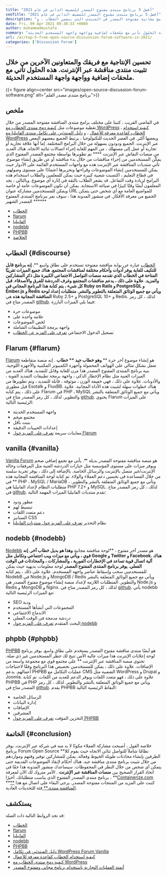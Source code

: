 ```yaml
---
title: "أفضل 5 برنامج منتدى مفتوح المصدر للمضيف الذاتي في عام 2021" 
seoTitle: "أفضل 5 برنامج منتدى مفتوح المصدر للمضيف الذاتي في عام 2021" 
description: "انتقل من خلال منشور المدونة هذا للتعرف على أفضل 5 برامج مجانية مفتوحة المصدر في المنتدى الذي يتضمن الخطاب ، و flarum ، والفانيليا ، و nodebb ، و phpbb." 
date: Fri, 09 Apr 2021 09:38:33 +0000
author: muhammadmustafa
summary: "تحسين الإنتاجية مع فريقك والمتعاونين الآخرين من خلال تثبيت منتدى للمناقشة عبر الإنترنت. هذه الحلول تأتي مع ملحقات إضافية وواجهة واجهة المستخدم الحديثة." 
url: /ar/top-5-free-open-source-discussion-forum-software-in-2021/
categories: ['Discussion Forum']
---
```


## تحسين الإنتاجية مع فريقك والمتعاونين الآخرين من خلال تثبيت منتدى مناقشة عبر الإنترنت. هذه الحلول تأتي مع ملحقات إضافية وواجهة واجهة المستخدم الحديثة.

{{< figure align=center src="images/open-source-discussion-forum-software.png" alt="برنامج منتدى مصدر القلم">}}


## **ملخص**
في الماضي القريب ، كتبنا على مختلف برامج منتدى المناقشة مفتوحة المصدر من خلال تغطية موضوعات مثل [كيفية دمج منتدى الخطاب مع WordPress][1] ، [كيفية استخدام الخطاب كقاعدة معرفة للأعمال][2] ، و [ دليل المبتدئين على تكامل منتدى الفانيليا مع WordPress][3] وبعضها أكثر. في العصر الحديث للتكنولوجيا ، يرتبط الجميع ببعضهم البعض عبر الإنترنت. الجميع ودودون بسهولة من خلال البرامج المختلفة. إما أنها علاقة تجارية أو تجارية أو عمل إلى مستهلك ، من المهم للغاية إجراء اتصالات ثنائية الاتجاه. هناك العديد من منصات النقاش عبر الإنترنت  ****  تم تطويرها بواسطة مجتمع المصدر المفتوح الذي يمكّن المستخدمين من إجراء مناقشات من خلال بدء مناقشة أو عن طريق إنشاء موضوع.
تأتي منتديات المناقشة عبر الإنترنت هذه مع واجهات المستخدم القائمة على الأدوار حيث يمكن للمستخدمين إنشاء الموضوعات وقراءتها وتحريرها اعتمادًا على مستوى وصولهم. في قطاع التعليم ، اكتسبت شعبية كبيرة حيث يمكن للمعلمين والطلاب استخدام هذه البرامج لزيادة وقت التفاعل. قد يشعر الطلاب بالثقة في إثارة أي موضوع. وبالتالي ، يجد المعلمون أيضًا وقتًا كبيرًا في صياغة الاستجابة. يمكن أن تكون الموضوعات عامة أو خاصة ويمكن للمستخدمين مشاركة عنوان URL للمواضيع العامة مع أي شخص حتى يتمكن الجميع من معرفة الأفكار. في منشور المدونة هذا ، سوف نمر ببرنامج المنتدى المفتوح المصدر الشهير ****** 
  * [الخطاب][4]
  * [flarum][5]
  * [الفانيليا][6]
  * [nodebb][7]
  * [PHPBB][8]
  * [الخلاصة][9]

## الخطاب   {#discourse}
[الخطاب][10] عبارة عن بوابة مناقشة مفتوحة تستخدم على نطاق واسع ****. إنه برنامج قابل للتكيف للغاية يوفر أدوات وأحكام مختلفة لمناقشات المجتمع. هناك جميع الميزات تقريبًا المتاحة في الخطاب الذي تقدمه منصات التواصل الاجتماعي الكبيرة مثل ذكر المشاركين والمزيد. علاوة على ذلك ، يدعم مناقشات المجتمع وغرف الدردشة للفرق والأصدقاء. قبل كل شيء ، يتم كتابة هذا البرنامج المجاني في Ruby on Rails و PostgreSQL و Ember.js و Redis ويأتي مع جميع الوثائق المتعلقة بالتطوير والنشر. متطلبات إعداد لوحة المناقشة المجانية هذه**  هي Ruby 2.5+ و PostgreSQL 10+ و Redis. لذلك ، كل رمز المصدر متاح في [github][11].
فيما يلي الميزات البارزة:
  * موضوعات حرة
  * علامة واحدة على
  * لخص الموضوعات
  * واجهة برمجة التطبيقات الشاملة
  * تسجيل الدخول الاجتماعي
[تعرف على المزيد عن الخطاب][12]

## Flarum   {#flarum}
[Flarum][13] هو إنشاء موضوع آخر حرة ** **وهو خطاب جيد **  خطاب** . إنه منصة متقاطعة تعمل بشكل مثالي على الهواتف المحمولة وأجهزة الكمبيوتر المكتبية والأجهزة اللوحية. بنية برنامج المنتدى المفتوح المصدر هذا مرن للغاية وقابل للتمديد. هناك العديد من الميزات الغنية مثل نظام الإخطار الذكي ، واجهة برمجة تطبيقات التمديد القوية ، والأذونات. علاوة على ذلك ، فهي خفيفة الوزن ، موثوقة ، قابلة للتمديد ، وتم تطويرها من قبل مطوري Esotalk و FluxBB. هناك خطوات سهلة لتثبيت هذه الأداة المجانية. علاوة على ذلك ، يتم كتابة Flarum في PHP ، MySQL ويأتي مع جميع الوثائق المتعلقة بالنشر والتطوير. لذلك ، كل رمز المصدر متاح في [github][14].
يحتوي Flarum على الميزات الرئيسية التالية:
  * واجهة المستخدم الحديثة
  * مجتمع ضخم
  * بنيت بأقل
  * إعدادات الحبيبات الدقيقة
  * معاينات سريعة
[تعرف على المزيد حول Flarum][15]

## vanilla   {#vanilla}
[Vanilla Forum][16] هو منصة مناقشة مفتوحة المصدر بديلة **. يأتي مع تجمع إضافي ضخم ويوفر ميزات على مستوى المؤسسة مثل خيارات الدردشة الغنية مثل المرفقات وحالة الإنترنت/غير متصل بالإنترنت والرسائل الخاصة. بالإضافة إلى ذلك ، يوفر تجربة سلسة من خلال المساعدة في تحسين دعم العملاء والولاء. تم كتابة لوحة المناقشة المجانية هذه ** في PHP ، MySQL / MariaDB ، وتأتي مع جميع الوثائق المتعلقة بالنشر والتطوير. متطلبات النظام لإعداد الفانيليا هي PHP 7.2+ و MySQL. لذلك ، كل رمز المصدر متاح في [github][17].
تقدم منتديات الفانيليا الميزات المهمة التالية:
  * مطور ودود
  * تبسيط لهم
  * دعم متعدد اللغات
  * السنانير CSS
  * نظام التحذير
[تعرف على المزيد حول منتديات الفانيليا][18]

## nodebb   {#nodebb}
[Nodebb][19] هو مصدر آخر مفتوح ، **لوحة مناقشة مجانية  **وهذا هو بديل خطاب آخر. إنه قوي ، ويأتي مع ميزات ويب اجتماعي وتكامل مثل Google و Twitter و Facebook. هناك آلية اتصال قوية تساعد في الإخطارات الفورية ، والمشاركات ، والمحادثات في الوقت الفعلي. يوفر برنامج المنتدى المفتوح المصدر**   لوحة معلومات بديهية حيث يمكن للمستخدمين سحب وإسقاط عناصر واجهة المستخدم. علاوة على ذلك ، يتم كتابة NodebB في Node.js و MongoDB / Redis ويأتي مع جميع الوثائق المتعلقة بالنشر والتطوير. المتطلبات اللازمة لإعداد منصة إنشاء موضوع مفتوح المصدر هي Node.js و Redis و MongoDB و Nginx. لذلك ، كل رمز المصدر متاح في [github][20].
يأتي nodebb مع الميزات الرئيسية التالية:
  * SEO ودية
  * المجموعات التي أنشأها المستخدم
  * الاندماج الاجتماعي
  * دردشة مدمجة في الوقت الفعلي
  * البحث المتقدم
[تعرف على المزيد حول nodebb][21]

## phpbb   {#phpbb}
[PHPBB][22] هو أيضًا منتدى مناقشة مفتوح المصدر يستخدم على نطاق واسع. يوفر برنامج لوحة إعلانات الإنترنت هذا ميزات عالية الأمن تتيح لك حظر المستخدمين غير ذي صلة. تحتوي منصة المناقشة عبر الإنترنت ** على مجتمع قوي مع مجموعة واسعة من الإضافات. علاوة على ذلك ، يمكن للمستخدمين تخصيص هذا البرنامج وفقًا لاحتياجات أعمالهم. يدعم PHPBB عمليات التكامل مع CMS الشعبية مثل WordPress و Drupal و Joomla. علاوة على ذلك ، فهو متعدد اللغات ويوفر الدعم للعديد من اللغات. تم كتابة PHPBB في PHP ويأتي مع جميع الوثائق المتعلقة بالنشر والتطوير. لذلك ، كل رمز المصدر متاح في [github][23].
يقدم PHPBB النقاط الرئيسية التالية:
  * الرسائل الخاصة
  * إدارة البيانات
  * الإضافات
  * المشرفين
  * التخزين المؤقت
[تعرف على المزيد حول PHPBB][24]

## الخاتمة   {#conclusion}
خلاصة القول ، أصبحت مشاركة العملاء مكونًا لا بد منه في شركة عبر الإنترنت. يوفر برنامج Forum Open Source **نظامًا شاملاً للتواصل ثنائي الاتجاه حيث يقوم كلا الطرفين بإنشاء محادثات طويلة الخيوط وفعالة. يمكن للمشاركين توفير وقتهم ومواردهم من خلال تثبيت برنامج منتدى مناقشة جيد. هناك أحكام لإنقاذ الموضوعات القديمة حتى يتمكن أي شخص من خلال النظر في المحفوظات. سيساعدك منشور المدونة هذا حقًا في اتخاذ القرار الصحيح بين  **منصات المناقشة عبر الإنترنت**  . الأمر متروك لك الآن لمعرفة برنامج منتدى المصدر المفتوح الذي يناسب متطلباتك.
أخيرًا ، **[Containerize.com][25] **كتبت على المزيد من المنتجات مفتوحة المصدر. يرجى البقاء على اتصال مع هذا [**  المناقشة منتدى** ][26] فئة للتحديثات العادية.

## يستكشف
قد تجد الروابط التالية ذات الصلة:
  * [الخطاب][10]
  * [flarum][13]
  * [الفانيليا][16]
  * [nodebb][19]
  * [PHPBB][22]
  * [دليل المبتدئين في تكامل WordPress Forum Vanilla][27]
  * [كيفية استخدام الخطاب كقاعدة معرفة للأعمال][2]
  * [كيفية دمج منتدى الخطاب مع WordPress][1]
  * [أتمتة العمليات التجارية باستخدام برنامج مجاني ومفتوح المصدر][28]

  
[1]: https://blog.containerize.com/blogging/how-to-integrate-discourse-forum-with-wordpress/
[2]: https://blog.containerize.com/discussion-forum/how-to-use-discourse-as-a-knowledge-base/
[3]: https://blog.containerize.com/blogging/how-to-a-install-plugin-in-wordpress-vanilla-forum/
[4]: #Discourse
[5]: #Flarum
[6]: #Vanilla
[7]: #NodeBB
[8]: #phpBB
[9]: #Conclusion
[10]: https://products.containerize.com/discussion-forum/discourse
[11]: https://github.com/discourse/discourse
[12]: https://www.discourse.org/
[13]: https://products.containerize.com/discussion-forum/flarum
[14]: https://github.com/flarum/flarum
[15]: http://flarum.org
[16]: https://products.containerize.com/discussion-forum/vanilla
[17]: https://github.com/vanilla/vanilla
[18]: https://open.vanillaforums.com/
[19]: https://products.containerize.com/discussion-forum/nodebb
[20]: https://github.com/NodeBB/NodeBB
[21]: https://nodebb.org/
[22]: https://products.containerize.com/discussion-forum/phpbb
[23]: https://github.com/phpbb/phpbb
[24]: https://www.phpbb.com/
[25]: https://www.containerize.com/
[26]: https://products.containerize.com/discussion-forum/
[27]: https://blog.containerize.com/blogging/how-to-a-install-plugin-in-wordpress-vanilla-forum/
[28]: https://blog.containerize.com/blogging/automate-business-operations-using-open-source-software/

